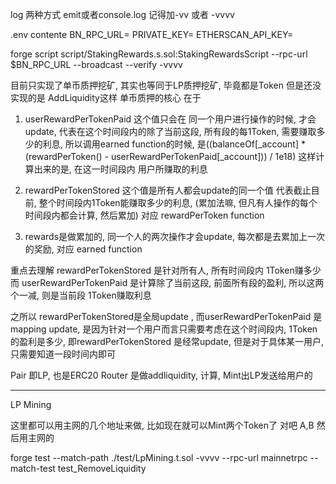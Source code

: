 log 两种方式
    emit或者console.log
记得加-vv 或者 -vvvv




.env contente
BN_RPC_URL=
PRIVATE_KEY=
ETHERSCAN_API_KEY=


forge script script/StakingRewards.s.sol:StakingRewardsScript --rpc-url $BN_RPC_URL --broadcast --verify -vvvv


目前只实现了单币质押挖矿, 其实也等同于LP质押挖矿, 毕竟都是Token
但是还没实现的是 AddLiquidity这样
单币质押的核心 在于
1. userRewardPerTokenPaid 这个值只会在 同一个用户进行操作的时候, 才会update, 代表在这个时间段内的除了当前这段, 所有段的每1Token, 需要赚取多少的利息, 所以调用earned function的时候, 是((balanceOf[_account] *(rewardPerToken() - userRewardPerTokenPaid[_account])) / 1e18) 这样计算出来的是, 在这一时间段内 用户所赚取的利息

2. rewardPerTokenStored 这个值是所有人都会update的同一个值 代表截止目前, 整个时间段内1Token能赚取多少的利息, (累加法嘛, 但凡有人操作的每个时间段内都会计算, 然后累加) 对应 rewardPerToken function

3. rewards是做累加的, 同一个人的两次操作才会update, 每次都是去累加上一次的奖励, 对应 earned function

重点去理解 rewardPerTokenStored 是针对所有人, 所有时间段内 1Token赚多少
而 userRewardPerTokenPaid 是计算除了当前这段, 前面所有段的盈利, 所以这两个一减, 则是当前段 1Token赚取利息

之所以 rewardPerTokenStored是全局update , 而userRewardPerTokenPaid 是mapping update, 是因为针对一个用户而言只需要考虑在这个时间段内, 1Token的盈利是多少, 
即rewardPerTokenStored 是经常update, 但是对于具体某一用户, 只需要知道一段时间内即可







Pair 即LP, 也是ERC20
Router 是做addliquidity, 计算, Mint出LP发送给用户的





-----------------------------
LP Mining

这里都可以用主网的几个地址来做, 
比如现在就可以Mint两个Token了 对吧
A,B 然后用主网的


forge test --match-path ./test/LpMining.t.sol -vvvv --rpc-url mainnetrpc --match-test test_RemoveLiquidity


